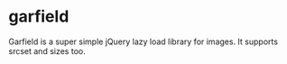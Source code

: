 # garfield
Garfield is a super simple jQuery lazy load library for images. It supports srcset and sizes too.
